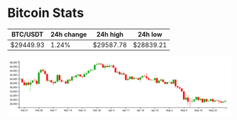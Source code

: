 # Bitcoin Stats

BTC/USDT|24h change|24h high|24h low|
|---|---|---|---|
|$29449.93|1.24%|$29587.78|$28839.21|

<img src="./chart.svg">
